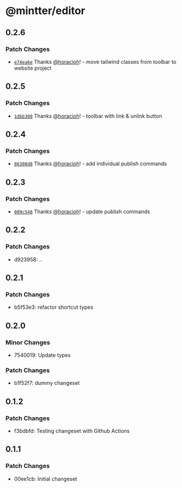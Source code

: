 # @mintter/editor

## 0.2.6

### Patch Changes

- [`e74ea6e`](https://github.com/mintterteam/frontend/commit/e74ea6ec991afa2a91e556000c9bc203bb7cc8d2) Thanks [@horacioh](https://github.com/horacioh)! - move tailwind classes from toolbar to website project

## 0.2.5

### Patch Changes

- [`1dbb308`](https://github.com/mintterteam/frontend/commit/1dbb308ad1e24ef5a808c22076cfe5dee29a01a0) Thanks [@horacioh](https://github.com/horacioh)! - toolbar with link & unlink button

## 0.2.4

### Patch Changes

- [`86308d8`](https://github.com/mintterteam/frontend/commit/86308d80536f6323b90b9355ff30fcb9c1b5c268) Thanks [@horacioh](https://github.com/horacioh)! - add individual publish commands

## 0.2.3

### Patch Changes

- [`089c548`](https://github.com/mintterteam/frontend/commit/089c54807f3cfb13efea8431d6a5ba66b72d66a8) Thanks [@horacioh](https://github.com/horacioh)! - update publish commands

## 0.2.2

### Patch Changes

- d923958: ..

## 0.2.1

### Patch Changes

- b5f53e3: refactor shortcut types

## 0.2.0

### Minor Changes

- 7540019: Update types

### Patch Changes

- b1f52f7: dummy changeset

## 0.1.2

### Patch Changes

- f3bdbfd: Testing changeset with Github Actions

## 0.1.1

### Patch Changes

- 00ee1cb: Initial changeset
